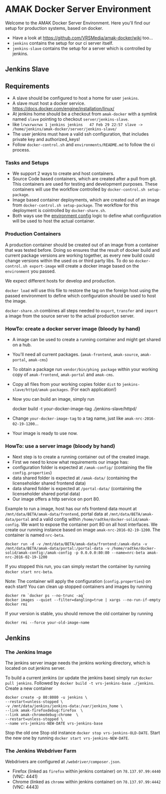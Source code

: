 # AMAK Docker Server Environment

Welcome to the AMAK Docker Server Environment. Here you'll find our setup for production systems, based on docker.

- Have a look at https://github.com/VRSMedia/amak-docker/wiki too...
- `jenkins` contains the setup for our ci server itself.
- `jenkins-slave` contains the setup for a server which is controlled by jenkins. 

## Jenkins Slave

## Requirements

- A slave should be configured to host a home for user `jenkins`.
- A slave must host a docker service. https://docs.docker.com/engine/installation/linux/
- At jenkins home should be a checkout from `amak-docker` with a symlink named `slave` pointing to checkout `server/jenkins-slave`.
 - like `lrwxrwxrwx 1 jenkins jenkins   47 Feb 29 22:57 slave -> /home/jenkins/amak-docker/server/jenkins-slave/`
- The user jenkins must have a valid ssh configuration, that includes private key and authorized_keys!
- Follow `docker-control.sh` and `environments/README.md` to follow the ci process. 

### Tasks and Setups

- We support 2 ways to create and host containers.
 - Source Code based containers, which are created after a pull from git. This containers are used for testing and development purposes. These containers will use the workflow controlled by `docker-control.sh setup-package`.
 - Image based container deployments, which are created out of an image from `docker-control.sh setup-package`. The workflow for this deployment is cointrolled by `docker-share.sh`.
- Both ways use the [environment config](jenkins-slave/environments/README.md) logic to define what configuration will be used to host the actual container.

### Production Containers

A production container should be created out of an image from a container that was tested before. 
Doing so ensures that the result of docker build and current package versions are working together, 
as every new build could change versions within the used os or third party libs.
To do so `docker-control.sh export-image` will create a docker image based on the `environment` you passed.

We expect different hosts for develop and production.

`docker load` will use this file to restore the tag on the foreign host using the passed environment to define which configuration should be used to host the image.

`docker-share.sh` combines all steps needed to `export`, `transfer` and `import` a image from the source server to the actual production server. 
   

### HowTo: create a docker server image (bloody by hand)

- A image can be used to create a running container and might get shared on a hub.
- You'll need all current packages. (`amak-frontend`, `amak-source`, `amak-portal`, `amak-cms`)
 - To obtain a package run `vendor/bin/phing package` within your working copy of `amak-frontend`, `amak-portal` and `amak-cms`.
 - Copy all files from your working copies folder `dist` to `jenkins-slave/httpd/amak-packages`. (For each application!)
- Now you can build an image, simply run


    docker build -t your-docker-image-tag ./jenkins-slave/httpd/


- Change `your-docker-image-tag` to a tag name, just like `amak-nrc-2016-02-19-1200`…
- Your image is ready to use now.

### HowTo: use a server image (bloody by hand)

- Next step is to create a running container out of the created image.
- First we need to know what requirements our image has:
 - configuration folder is expected at `/amak-config/` (containing the file `config.properties`)
 - data shared folder is expected at `/amak-data/` (containing the licenseholder shared frontend data)
 - data shared folder is expected at `/portal-data/` (containing the licenseholder shared portal data)
- Our image offers a http service on port 80.
 
Example to run a image, host has our nfs frontend data mount at `/mnt/data/BETA/amak-data/frontend`, portal data at `/mnt/data/BETA/amak-data/portal` and a valid config within `/home/radtke/docker-solid/amak-config`. 
We want to expose the container port 80 on all host interfaces. We create our running instance based on image `amak-nrc-2016-02-19-1200`.
The container is named `nrc-beta`.

    docker run -d -v /mnt/data/BETA/amak-data/frontend:/amak-data -v /mnt/data/BETA/amak-data/portal:/portal-data -v /home/radtke/docker-solid/amak-config:/amak-config -p 0.0.0.0:80:80 --name=nrc-beta amak-nrc-2016-02-19-1200

If you stopped this run, you can simply restart the container by running `docker start nrc-beta`.

Note: The container will apply the configuration (`config.properties`) on each start!
You can clean up stopped containers and images by running 

    docker rm `docker ps --no-trunc -aq`
    docker images --quiet --filter=dangling=true | xargs --no-run-if-empty docker rmi
    
If your version is stable, you should remove the old container by running

    docker rmi --force your-old-image-name

## Jenkins

### The Jenkins Image

The jenkins server image needs the jenkins working directory, which is located on out jenkins server.

To build a current jenkins (or update the jenkins base) simply run `docker pull jenkins`. 
Followed by `docker build -t vrs-jenkins-base ./jenkins`. 
Create a new container 
```
docker create -p 80:8080 -u jenkins \
--restart=unless-stopped \
-v /mnt/data/jenkins/jenkins-data:/var/jenkins_home \
--link amak-firefoxdebug:firefox  \
--link amak-chromedebug:chrome  \
--restart=unless-stopped \
--name vrs-jenkins-NEW-DATE vrs-jenkins-base
```
Stop the old one Stop old instance `docker stop vrs-jenkins-OLD-DATE`. 
Start the new one by running `docker start vrs-jenkins-NEW-DATE`.


### The Jenkins Webdriver Farm

Webdrivers are configured at `/webdriver/composer.json`.

- Firefox (linked as `firefox` within jenkins container) on `78.137.97.99:4440` (VNC: 4441)
- Chrome (linked as `chrome` within jenkins container) on `78.137.97.99:4442` (VNC: 4443)